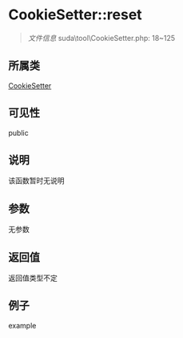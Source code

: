 # CookieSetter::reset

> *文件信息* suda\tool\CookieSetter.php: 18~125
## 所属类 

[CookieSetter](../CookieSetter.md)

## 可见性

  public  
## 说明

该函数暂时无说明

## 参数

无参数

## 返回值
返回值类型不定

## 例子

example
